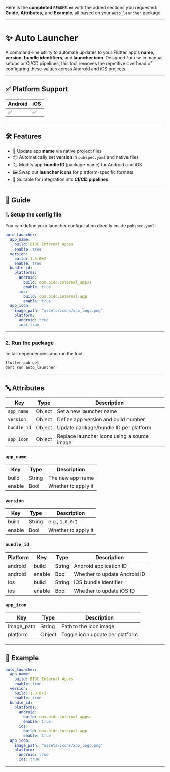 Here is the **completed `README.md`** with the added sections you requested: **Guide**, **Attributes**, and **Example**, all based on your `auto_launcher` package:

---

# ✨ Auto Launcher

A command-line utility to automate updates to your Flutter app's **name**, **version**, **bundle identifiers**, and **launcher icon**. Designed for use in manual setups or CI/CD pipelines, this tool removes the repetitive overhead of configuring these values across Android and iOS projects.

---

## ✅ Platform Support

| Android | iOS |
|---------|-----|
| ✅      | ✅  |

---

## 🛠 Features

- 🔧 Update app **name** via native project files
- 📦 Automatically set **version** in `pubspec.yaml` and native files
- 🏷 Modify app **bundle ID** (package name) for Android and iOS
- 🖼 Swap out **launcher icons** for platform-specific formats
- 🤖 Suitable for integration into **CI/CD pipelines**

---

## 📘 Guide

### 1. Setup the config file

You can define your launcher configuration directly inside `pubspec.yaml`:

```yaml
auto_launcher:
  app_name:
    build: BIDC Internal Appss
    enable: true
  version:
    build: 1.0.0+2
    enable: true
  bundle_id:
    platforms:
      android:
        build: com.bidc.internal_appss
        enable: true
      ios:
        build: com.bidc.internal.app
        enable: true
  app_icon:
    image_path: "assets/icons/app_logo.png"
    platform:
      android: true
      ios: true
```
---

### 2. Run the package

Install dependencies and run the tool:

```bash
flutter pub get
dart run auto_launcher
```

---

## 🔤 Attributes

| Key         | Type   | Description                                 |
| ----------- | ------ | ------------------------------------------- |
| `app_name`  | Object | Set a new launcher name                     |
| `version`   | Object | Define app version and build number         |
| `bundle_id` | Object | Update package/bundle ID per platform       |
| `app_icon`  | Object | Replace launcher icons using a source image |

### `app_name`

| Key    | Type   | Description         |
| ------ | ------ | ------------------- |
| build  | String | The new app name    |
| enable | Bool   | Whether to apply it |

### `version`

| Key    | Type   | Description         |
| ------ | ------ | ------------------- |
| build  | String | e.g., `1.0.0+2`     |
| enable | Bool   | Whether to apply it |

### `bundle_id`

| Platform | Key    | Type   | Description                  |
| -------- | ------ | ------ | ---------------------------- |
| android  | build  | String | Android application ID       |
| android  | enable | Bool   | Whether to update Android ID |
| ios      | build  | String | iOS bundle identifier        |
| ios      | enable | Bool   | Whether to update iOS ID     |

### `app_icon`

| Key         | Type   | Description                     |
| ----------- | ------ | ------------------------------- |
| image\_path | String | Path to the icon image          |
| platform    | Object | Toggle icon update per platform |

---

## 🧾 Example

```yaml
auto_launcher:
  app_name:
    build: BIDC Internal Appss
    enable: true
  version:
    build: 1.0.0+2
    enable: true
  bundle_id:
    platforms:
      android:
        build: com.bidc.internal_appss
        enable: true
      ios:
        build: com.bidc.internal.app
        enable: true
  app_icon:
    image_path: "assets/icons/app_logo.png"
    platform:
      android: true
      ios: true
```

---
